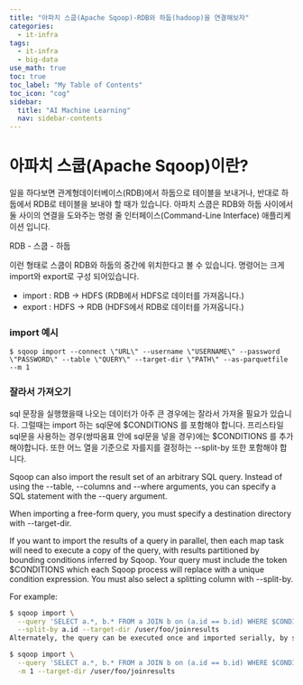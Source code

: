 ```yaml
---
title: "아파치 스쿱(Apache Sqoop)-RDB와 하둡(hadoop)을 연결해보자" 
categories:
  - it-infra
tags:
  - it-infra
  - big-data
use_math: true
toc: true
toc_label: "My Table of Contents"
toc_icon: "cog"
sidebar:
  title: "AI Machine Learning"
  nav: sidebar-contents
---
```


# 아파치 스쿱(Apache Sqoop)이란?

일을 하다보면 관계형데이터베이스(RDB)에서 하둡으로 테이블을 보내거나, 
반대로 하둡에서 RDB로 테이블을 보내야 할 때가 있습니다. 
아파치 스쿱은 RDB와 하둡 사이에서 둘 사이의 연결을 도와주는 
명령 줄 인터페이스(Command-Line Interface) 애플리케이션 입니다. 
<br />

RDB - 스쿱 - 하둡 
<br />

이런 형태로 스쿱이 RDB와 하둡의 중간에 위치한다고 볼 수 있습니다. 
명령어는 크게 import와 export로 구성 되어있습니다. 

* import : RDB -> HDFS (RDB에서 HDFS로 데이터를 가져옵니다.)
* export : HDFS -> RDB (HDFS에서 RDB로 데이터를 가져옵니다.)

### import 예시

```
$ sqoop import --connect \"URL\" --username \"USERNAME\" --password \"PASSWORD\" --table \"QUERY\" --target-dir \"PATH\" --as-parquetfile --m 1
```

### 잘라서 가져오기

sql 문장을 실행했을때 나오는 데이터가 아주 큰 경우에는 잘라서 가져올 필요가 있습니다. 
그럴때는 import 하는 sql문에 $CONDITIONS 를 포함해야 합니다. 
프리스타일 sql문을 사용하는 경우(쌍따옴표 안에 sql문을 넣을 경우)에는 \$CONDITIONS 를 추가해야합니다. 
또한 어느 열을 기준으로 자를지를 결정하는 --split-by 또한 포함해야 합니다.

Sqoop can also import the result set of an arbitrary SQL query. Instead of using the --table, --columns and --where arguments, you can specify a SQL statement with the --query argument.

When importing a free-form query, you must specify a destination directory with --target-dir.

If you want to import the results of a query in parallel, then each map task will need to execute a copy of the query, with results partitioned by bounding conditions inferred by Sqoop. Your query must include the token $CONDITIONS which each Sqoop process will replace with a unique condition expression. You must also select a splitting column with --split-by.

For example:

```bash
$ sqoop import \
  --query 'SELECT a.*, b.* FROM a JOIN b on (a.id == b.id) WHERE $CONDITIONS' \
  --split-by a.id --target-dir /user/foo/joinresults
Alternately, the query can be executed once and imported serially, by specifying a single map task with -m 1:

$ sqoop import \
  --query 'SELECT a.*, b.* FROM a JOIN b on (a.id == b.id) WHERE $CONDITIONS' \
  -m 1 --target-dir /user/foo/joinresults
```  
  
